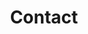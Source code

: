 ---
title: "Contact"
layout: "contact"
draft: false

contact_image: "images/vectors/contact.png"
---